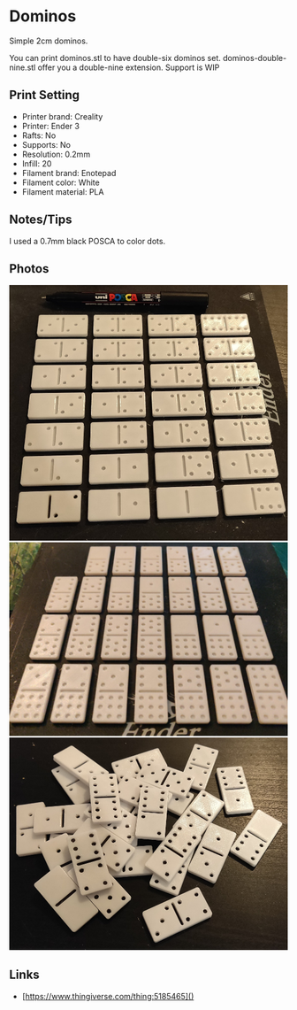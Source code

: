 # Dominos

Simple 2cm dominos.

You can print dominos.stl to have double-six dominos set. 
dominos-double-nine.stl offer you a double-nine extension.
Support is WIP

## Print Setting

- Printer brand: Creality
- Printer: Ender 3
- Rafts: No
- Supports: No
- Resolution: 0.2mm
- Infill: 20
- Filament brand: Enotepad
- Filament color: White
- Filament material: PLA

## Notes/Tips

I used a 0.7mm black POSCA to color dots.

## Photos

![](./dominos_on_bed.jpg)
![](./dominos_on_bed-2.jpg)
![](./dominos_colored.jpg)

## Links

- [https://www.thingiverse.com/thing:5185465]()